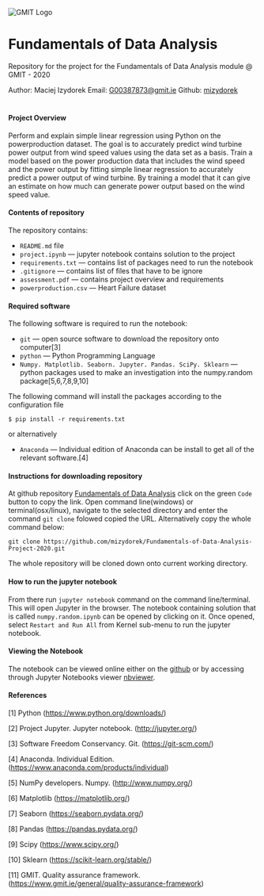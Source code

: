 ![GMIT Logo](http://password.gmit.ie/images/logo.png "GMIT Logos")
# Fundamentals of Data Analysis

Repository for the project for the Fundamentals of Data Analysis module @ GMIT - 2020

Author: Maciej Izydorek Email: G00387873@gmit.ie Github: [mizydorek](https://github.com/mizydorek)

#

#### Project Overview

Perform and explain simple linear regression using Python on the powerproduction dataset. The goal is to accurately predict wind turbine power output from wind speed values using the data set as a basis. Train a model based on the power production data that includes the wind speed and the power output by fitting simple linear regression to accurately predict a power output of wind turbine. By training a model that it can give an estimate on how much can generate power output based on the wind speed value.

#### Contents of repository

The repository contains:

* `README.md` file
* `project.ipynb` — jupyter notebook contains solution to the project
* `requirements.txt` — contains list of packages need to run the notebook
* `.gitignore` — contains list of files that have to be ignore
* `assessment.pdf` — contains project overview and requirements
* `powerproduction.csv` — Heart Failure dataset

#### Required software

The following software is required to run the notebook:

* `git` — open source software to download the repository onto computer[3]
* `python` — Python Programming Language
* `Numpy. Matplotlib. Seaborn. Jupyter. Pandas. SciPy. Sklearn` — python packages used to make an investigation into the numpy.random package[5,6,7,8,9,10] 

The following command will install the packages according to the configuration file

```
$ pip install -r requirements.txt
```

or alternatively 

* `Anaconda` — Individual edition of Anaconda can be install to get all of the relevant software.[4]

#### Instructions for downloading repository

At github repository [Fundamentals of Data Analysis](https://github.com/mizydorek/Fundamentals-of-Data-Analysis-Project-2020) click on the green `Code` button to copy the link. Open command line(windows) or terminal(osx/linux), navigate to the selected directory and enter the command `git clone` folowed copied the URL. Alternatively copy the whole command below:

```
git clone https://github.com/mizydorek/Fundamentals-of-Data-Analysis-Project-2020.git
```

The whole repository will be cloned down onto current working directory.

#### How to run the jupyter notebook

From there run `jupyter notebook` command on the command line/terminal. This will open Jupyter in the browser. The notebook containing solution that is called `numpy.random.ipynb` can be opened by clicking on it.
Once opened, select `Restart and Run All` from Kernel sub-menu to run the jupyter notebook.

#### Viewing the Notebook 

The notebook can be viewed online either on the [github](https://github.com/mizydorek/Fundamentals-of-Data-Analysis-Project-2020/blob/main/project.ipynb) or by accessing through Jupyter Notebooks viewer  [nbviewer](https://nbviewer.jupyter.org/github/mizydorek/Fundamentals-of-Data-Analysis-Project-2020/blob/main/project.ipynb).

#### References 

[1] Python (https://www.python.org/downloads/) 

[2] Project Jupyter. Jupyter notebook. (http://jupyter.org/)

[3] Software Freedom Conservancy. Git. (https://git-scm.com/)

[4] Anaconda. Individual Edition. (https://www.anaconda.com/products/individual)

[5] NumPy developers. Numpy. (http://www.numpy.org/)

[6] Matplotlib (https://matplotlib.org/)

[7] Seaborn (https://seaborn.pydata.org/)

[8] Pandas (https://pandas.pydata.org/)

[9] Scipy (https://www.scipy.org/)

[10] Sklearn (https://scikit-learn.org/stable/)

[11] GMIT. Quality assurance framework. (https://www.gmit.ie/general/quality-assurance-framework)

